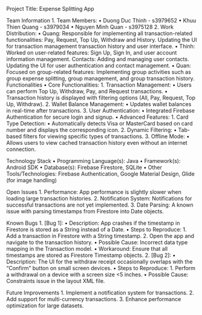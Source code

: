 Project Title: Expense Splitting App

Team Information
	1.	Team Members:
	•	Duong Duc Thinh - s3979652
	•	Khuu Thien Quang - s3979034
	•	Nguyen Minh Quan - s3975128
	2.	Work Distribution:
	•	Quang: Responsible for implementing all transaction-related functionalities:
		Pay, Request, Top Up, Withdraw and History.
		Updating the UI for transaction management transaction history and user interface.
	•	Thinh: Worked on user-related features:
	  Sign Up, Sign In, and user account information management.
		Contacts: Adding and managing user contacts.
		Updating the UI for user authentication and contact management.
	•	Quan: Focused on group-related features:
	  Implementing group activities such as group expense splitting, group management, and group transaction history.
Functionalities
	•	Core Functionalities:
	1.	Transaction Management:
	•	Users can perform Top Up, Withdraw, Pay, and Request transactions.
	•	Transaction history is displayed with filtering options (All, Pay, Request, Top Up, Withdraw).
	2.	Wallet Balance Management:
	•	Updates wallet balances in real-time after transactions.
	3.	User Authentication:
	•	Integrated Firebase Authentication for secure login and signup.
	•	Advanced Features:
	1.	Card Type Detection:
	•	Automatically detects Visa or MasterCard based on card number and displays the corresponding icon.
	2.	Dynamic Filtering:
	•	Tab-based filters for viewing specific types of transactions.
	3.	Offline Mode:
	•	Allows users to view cached transaction history even without an internet connection.

Technology Stack
	•	Programming Language(s): Java
	•	Framework(s): Android SDK
	•	Database(s): Firebase Firestore, SQLite
	•	Other Tools/Technologies: Firebase Authentication, Google Material Design, Glide (for image handling)

Open Issues
	1.	Performance: App performance is slightly slower when loading large transaction histories.
	2.	Notification System: Notifications for successful transactions are not yet implemented.
	3.	Date Parsing: A known issue with parsing timestamps from Firestore into Date objects.

Known Bugs
	1.	[Bug 1]:
	•	Description: App crashes if the timestamp in Firestore is stored as a String instead of a Date.
	•	Steps to Reproduce:
	1.	Add a transaction in Firestore with a String timestamp.
	2.	Open the app and navigate to the transaction history.
	•	Possible Cause: Incorrect data type mapping in the Transaction model.
	•	Workaround: Ensure that all timestamps are stored as Firestore Timestamp objects.
	2.	[Bug 2]:
	•	Description: The UI for the withdraw receipt occasionally overlaps with the “Confirm” button on small screen devices.
	•	Steps to Reproduce:
	1.	Perform a withdrawal on a device with a screen size <5 inches.
	•	Possible Cause: Constraints issue in the layout XML file.

Future Improvements
	1.	Implement a notification system for transactions.
	2.	Add support for multi-currency transactions.
	3.	Enhance performance optimization for large datasets.
